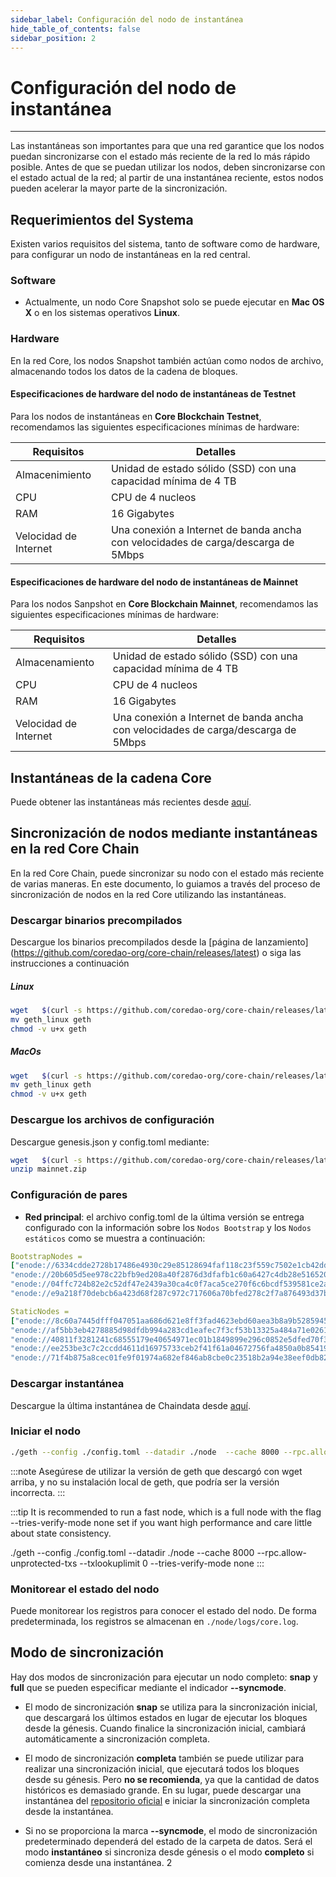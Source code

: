 ```yaml
---
sidebar_label: Configuración del nodo de instantánea
hide_table_of_contents: false
sidebar_position: 2
---
```


# Configuración del nodo de instantánea

---

Las instantáneas son importantes para que una red garantice que los nodos puedan sincronizarse con el estado más reciente de la red lo más rápido posible. Antes de que se puedan utilizar los nodos, deben sincronizarse con el estado actual de la red; al partir de una instantánea reciente, estos nodos pueden acelerar la mayor parte de la sincronización.

## Requerimientos del Systema

Existen varios requisitos del sistema, tanto de software como de hardware, para configurar un nodo de instantáneas en la red central.

### Software

- Actualmente, un nodo Core Snapshot solo se puede ejecutar en **Mac OS X** o en los sistemas operativos **Linux**.

### Hardware

En la red Core, los nodos Snapshot también actúan como nodos de archivo, almacenando todos los datos de la cadena de bloques.

#### Especificaciones de hardware del nodo de instantáneas de Testnet

Para los nodos de instantáneas en **Core Blockchain Testnet**, recomendamos las siguientes especificaciones mínimas de hardware:

| Requisitos            | Detalles                                                                          |
| --------------------- | --------------------------------------------------------------------------------- |
| Almacenimiento        | Unidad de estado sólido (SSD) con una capacidad mínima de 4 TB |
| CPU                   | CPU de 4 nucleos                                                                  |
| RAM                   | 16 Gigabytes                                                                      |
| Velocidad de Internet | Una conexión a Internet de banda ancha con velocidades de carga/descarga de 5Mbps |

#### Especificaciones de hardware del nodo de instantáneas de Mainnet

Para los nodos Sanpshot en **Core Blockchain Mainnet**, recomendamos las siguientes especificaciones mínimas de hardware:

| Requisitos            | Detalles                                                                          |
| --------------------- | --------------------------------------------------------------------------------- |
| Almacenamiento        | Unidad de estado sólido (SSD) con una capacidad mínima de 4 TB |
| CPU                   | CPU de 4 nucleos                                                                  |
| RAM                   | 16 Gigabytes                                                                      |
| Velocidad de Internet | Una conexión a Internet de banda ancha con velocidades de carga/descarga de 5Mbps |

## Instantáneas de la cadena Core

Puede obtener las instantáneas más recientes desde [aquí](https://github.com/coredao-org/core-snapshots).

## Sincronización de nodos mediante instantáneas en la red Core Chain

En la red Core Chain, puede sincronizar su nodo con el estado más reciente de varias maneras. En este documento, lo guiamos a través del proceso de sincronización de nodos en la red Core utilizando las instantáneas.

### Descargar binarios precompilados

Descargue los binarios precompilados desde la [página de lanzamiento] (https://github.com/coredao-org/core-chain/releases/latest) o siga las instrucciones a continuación

##### Linux

```bash
wget   $(curl -s https://github.com/coredao-org/core-chain/releases/latest |grep browser_ |grep geth_linux |cut -d\" -f4)
mv geth_linux geth
chmod -v u+x geth
```

##### MacOs

```bash
wget   $(curl -s https://github.com/coredao-org/core-chain/releases/latest |grep browser_ |grep geth_linux |cut -d\" -f4)
mv geth_linux geth
chmod -v u+x geth
```

### Descargue los archivos de configuración

Descargue genesis.json y config.toml mediante:

```bash
wget   $(curl -s https://github.com/coredao-org/core-chain/releases/latest |grep browser_ |grep mainnet |cut -d\" -f4)
unzip mainnet.zip
```

### Configuración de pares

- **Red principal**: el archivo config.toml de la última versión se entrega configurado con la información sobre los `Nodos Bootstrap` y los `Nodos estáticos` como se muestra a continuación:

```yaml
BootstrapNodes = 
["enode://6334cdde2728b17486e4930c29e85128694faf118c23f559c7502e1cb42dd90a54f785c80c6a493d7d6f5ed23f3c9cf75e0392b024e45f7eadc81a84544a45ff@seed4.coredao.org:0?discport=35022",
"enode://20b605d5ee978c22bfb9ed208a40f2876d3dfafb1c60a6427c4db28e516520ee610cbc2a1c0ee05dd08578a041dc9070d92cf888422ed0869d0666b5103292b4@seed2.coredao.org:0?discport=35022",
"enode://04ffc724b82e2c52df47e2439a30ca4c0f7aca5ce270f6c6bcdf539581ce2ae4965afd5c5fe19106cd528ed6f379c68687a41310054ee751a73880b2c73e85d8@seed3.coredao.org:0?discport=35022",
"enode://e9a218f70debcb6a423d68f287c972c717606a70bfed278c2f7a876493d37bc535b05127abddeeca21941fc61497a6ca13387466c75a070050862ca6da11b0ca@seed1.coredao.org:0?discport=35022"]

StaticNodes = 
["enode://8c60a7445dfff047051aa686d621e8ff3fad4623ebd60aea3b8a9b5285945ff0bb05540cc215bcb0ae3fb07b6c368605ddeebeb23b282ffb2ae777d8a73155ec@18.230.84.232:35021",
"enode://af5bb3eb4278885d98dfdb994a283cd1eafec7f3cf53b13325a484a71e02613a2d724314a2d5bf2ea3b33adb0d1ad7d1c5b9e23c8d2959453a55bde5f02c762f@35.72.191.164:35021",
"enode://40811f3281241c68555179e40654971ec01b1849899e296c0852e5dfed70f3d17f776e90dced50e94cc71699e2b010eec58047ce91d07fa7a3520220cf3ce22b@13.39.140.139:35021",
"enode://ee253be3c7c2ccdd4611d16975733ceb2f41f61a04672756fa4850a0b85419ca5e07ceb5a6f1ac43318b136c8995b9160e6de0c6b4bc2c9325797c11275888e6@18.221.135.3:35021",
"enode://71f4b875a8cec01fe9f01974a682ef846ab8cbe0c23518b2a94e38eef0db829488502122b19c94d595521364bc4550639b58c0332d3942447dfd65707fc80bc0@13.214.98.126:35021"]
```

### Descargar instantánea

Descargue la última instantánea de Chaindata desde [aquí](https://github.com/coredao-org/core-snapshots).

### Iniciar el nodo

```bash
./geth --config ./config.toml --datadir ./node  --cache 8000 --rpc.allow-unprotected-txs --txlookuplimit 0
```

:::note
Asegúrese de utilizar la versión de geth que descargó con wget arriba, y no su instalación local de geth, que podría ser la versión incorrecta.
:::

:::tip
It is recommended to run a fast node, which is a full node with the flag --tries-verify-mode none set if you want high performance and care little about state consistency.

./geth --config ./config.toml --datadir ./node  --cache 8000 --rpc.allow-unprotected-txs --txlookuplimit 0 --tries-verify-mode none
:::

### Monitorear el estado del nodo

Puede monitorear los registros para conocer el estado del nodo. De forma predeterminada, los registros se almacenan en `./node/logs/core.log`.

## Modo de sincronización

Hay dos modos de sincronización para ejecutar un nodo completo: **snap** y **full** que se pueden especificar mediante el indicador **--syncmode**.

- El modo de sincronización **snap** se utiliza para la sincronización inicial, que descargará los últimos estados en lugar de ejecutar los bloques desde la génesis. Cuando finalice la sincronización inicial, cambiará automáticamente a sincronización completa.

- El modo de sincronización **completa** también se puede utilizar para realizar una sincronización inicial, que ejecutará todos los bloques desde su génesis. Pero **no se recomienda**, ya que la cantidad de datos históricos es demasiado grande. En su lugar, puede descargar una instantánea del [repositorio oficial](https://github.com/coredao-org/core-snapshots) e iniciar la sincronización completa desde la instantánea.

- Si no se proporciona la marca **--syncmode**, el modo de sincronización predeterminado dependerá del estado de la carpeta de datos. Será el modo **instantáneo** si sincroniza desde génesis o el modo **completo** si comienza desde una instantánea.
  2
